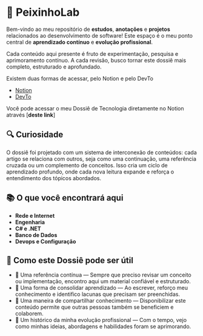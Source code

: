 # 🌟 PeixinhoLab

Bem-vindo ao meu repositório de **estudos**, **anotações** e **projetos** relacionados ao desenvolvimento de software! Este espaço é o meu ponto central de **aprendizado contínuo** e **evolução profissional**. 

Cada conteúdo aqui presente é fruto de experimentação, pesquisa e aprimoramento contínuo. A cada revisão, busco tornar este dossiê mais completo, estruturado e aprofundado.

Existem duas formas de acessar, pelo Notion e pelo DevTo
- [Notion](https://yuripeixinho.notion.site/softwares-77d94a6b7153434283fb78d9e616f138?pvs=74)
- [DevTo](https://dev.to/yuripeixinho)

Você pode acessar o meu Dossiê de Tecnologia diretamente no Notion através [**deste link**] 


## 🔍 Curiosidade
O dossiê foi projetado com um sistema de interconexão de conteúdos: cada artigo se relaciona com outros, seja como uma continuação, uma referência cruzada ou um complemento de conceitos. Isso cria um ciclo de aprendizado profundo, onde cada nova leitura expande e reforça o entendimento dos tópicos abordados.

## 📚 O que você encontrará aqui
- **Rede e Internet**
- **Engenharia**
- **C# e .NET**
- **Banco de Dados**
- **Devops e Configuração**

## 🔧 Como este Dossiê pode ser útil
- 📖 Uma referência contínua — Sempre que preciso revisar um conceito ou implementação, encontro aqui um material confiável e estruturado.
- 🚀 Uma forma de consolidar aprendizado — Ao escrever, reforço meu conhecimento e identifico lacunas que precisam ser preenchidas.
- 🤝 Uma maneira de compartilhar conhecimento — Disponibilizar este conteúdo permite que outras pessoas também se beneficiem e colaborem.
- 📌 Um histórico da minha evolução profissional — Com o tempo, vejo como minhas ideias, abordagens e habilidades foram se aprimorando.
